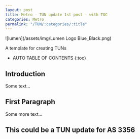 ```yaml
---
layout: post
title: Metro - TUN update 1st post - with TOC
categories: Metro
permalink: "/TUN/:categories/:title"
---
```

![lumen](/assets/img/Lumen Logo Blue_Black.png)


A template for creating TUNs

<!-- excerpt separator -->

* AUTO TABLE OF CONTENTS
{:toc}

## Introduction
Some text...

## First Paragraph
Some more text...
## This could be a TUN update for AS 3356
